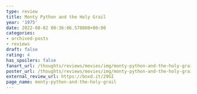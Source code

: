 ```yaml
---
type: review
title: Monty Python and the Holy Grail
year: '1975'
date: 2022-08-02 00:36:06.578000+00:00
categories:
- archived-posts
- reviews
draft: false
rating: 4
has_spoilers: false
fanart_url: /thoughts/reviews/movies/img/monty-python-and-the-holy-grail_fanart.png
poster_url: /thoughts/reviews/movies/img/monty-python-and-the-holy-grail_poster.png
external_review_url: https://boxd.it/29GI
page_name: monty-python-and-the-holy-grail
---
```


